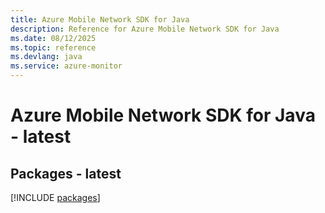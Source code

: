 ```yaml
---
title: Azure Mobile Network SDK for Java
description: Reference for Azure Mobile Network SDK for Java
ms.date: 08/12/2025
ms.topic: reference
ms.devlang: java
ms.service: azure-monitor
---
```

# Azure Mobile Network SDK for Java - latest
## Packages - latest
[!INCLUDE [packages](mobile-network-index.md)]